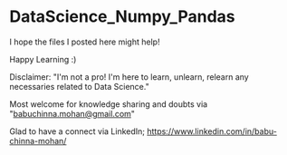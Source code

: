 # DataScience_Numpy_Pandas

I hope the files I posted here might help!

Happy Learning :) 

Disclaimer: "I'm not a pro! I'm here to learn, unlearn, relearn any necessaries related to Data Science."

Most welcome for knowledge sharing and doubts  via "babuchinna.mohan@gmail.com"

Glad to have a connect via LinkedIn; https://www.linkedin.com/in/babu-chinna-mohan/
